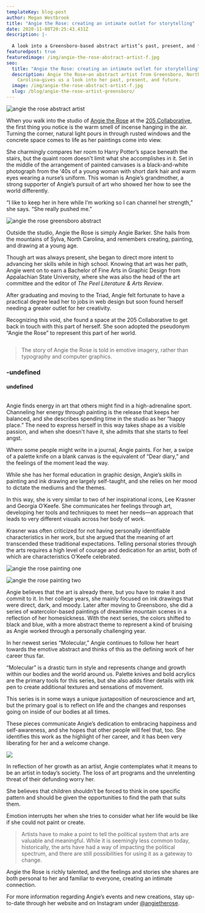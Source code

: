 ```yaml
---
templateKey: blog-post
author: Megan Westbrook
title: "Angie the Rose: creating an intimate outlet for storytelling"
date: 2020-11-08T20:25:43.431Z
description: |-
  
  A look into a Greensboro-based abstract artist’s past, present, and future. 
featuredpost: true
featuredimage: /img/angie-the-rose-abstract-artist-f.jpg
seo:
  title: "Angie the Rose: creating an intimate outlet for storytelling"
  description: Angie the Rose—an abstract artist from Greensboro, North
    Carolina—gives us a look into her past, present, and future.
  image: /img/angie-the-rose-abstract-artist-f.jpg
  slug: /blog/angie-the-rose-artist-greensboro/
---
```

![angie the rose abstract artist](/img/angie-the-rose-abstract-artist-f.jpg "angie the rose abstract artist")

When you walk into the studio of [Angie the Rose](https://www.angietherose.com/) at the [205 Collaborative](https://www.205collaborative.org/), the first thing you notice is the warm smell of incense hanging in the air. Turning the corner, natural light pours in through rusted windows and the concrete space comes to life as her paintings come into view.

She charmingly compares her room to Harry Potter’s space beneath the stairs, but the quaint room doesn't limit what she accomplishes in it. Set in the middle of the arrangement of painted canvases is a black-and-white photograph from the ‘40s of a young woman with short dark hair and warm eyes wearing a nurse’s uniform. This woman is Angie’s grandmother, a strong supporter of Angie’s pursuit of art who showed her how to see the world differently. 

“I like to keep her in here while I’m working so I can channel her strength,” she says. “She really pushed me.”

![angie the rose greensboro abstract](/img/angie-the-rose-greensboro-abstract.jpg "angie the rose greensboro abstract")

Outside the studio, Angie the Rose is simply Angie Barker. She hails from the mountains of Sylva, North Carolina, and remembers creating, painting, and drawing at a young age. 

Though art was always present, she began to direct more intent to advancing her skills while in high school. Knowing that art was her path, Angie went on to earn a Bachelor of Fine Arts in Graphic Design from Appalachian State University, where she was also the head of the art committee and the editor of *The Peel Literature & Arts Review*.

After graduating and moving to the Triad, Angie felt fortunate to have a practical degree lead her to jobs in web design but soon found herself needing a greater outlet for her creativity.

Recognizing this void, she found a space at the 205 Collaborative to get back in touch with this part of herself. She soon adopted the pseudonym “Angie the Rose” to represent this part of her world.

<div class="columns quote"><div class="has-text-left"> <blockquote>The story of Angie the Rose is told in emotive imagery, rather than typography and computer graphics.</blockquote> <h3>-undefined</h3> <h4>undefined</h4></div></div>

Angie finds energy in art that others might find in a high-adrenaline sport. Channeling her energy through painting is the release that keeps her balanced, and she describes spending time in the studio as her “happy place.” The need to express herself in this way takes shape as a visible passion, and when she doesn't have it, she admits that she starts to feel angst. 

Where some people might write in a journal, Angie paints. For her, a swipe of a palette knife on a blank canvas is the equivalent of “Dear diary,” and the feelings of the moment lead the way. 

While she has her formal education in graphic design, Angie’s skills in painting and ink drawing are largely self-taught, and she relies on her mood to dictate the mediums and the themes.

In this way, she is very similar to two of her inspirational icons, Lee Krasner and Georgia O’Keefe. She communicates her feelings through art, developing her tools and techniques to meet her needs—an approach that leads to very different visuals across her body of work. 

Krasner was often criticized for not having personally identifiable characteristics in her work, but she argued that the meaning of art transcended these traditional expectations. Telling personal stories through the arts requires a high level of courage and dedication for an artist, both of which are characteristics O’Keefe celebrated.

![angie the rose painting one](/img/angie-the-rose-painting-one.jpg "angie the rose painting one")

![angie the rose painting two](/img/angie-the-rose-painting-three.jpg "angie the rose painting two")

Angie believes that the art is already there, but you have to make it and commit to it. In her college years, she mainly focused on ink drawings that were direct, dark, and moody. Later after moving to Greensboro, she did a series of watercolor-based paintings of dreamlike mountain scenes in a reflection of her homesickness. With the next series, the colors shifted to black and blue, with a more abstract theme to represent a kind of bruising as Angie worked through a personally challenging year.

In her newest series “Molecular,” Angie continues to follow her heart towards the emotive abstract and thinks of this as the defining work of her career thus far. 

“Molecular” is a drastic turn in style and represents change and growth within our bodies and the world around us. Palette knives and bold acrylics are the primary tools for this series, but she also adds finer details with ink pen to create additional textures and sensations of movement. 

This series is in some ways a unique juxtaposition of neuroscience and art, but the primary goal is to reflect on life and the changes and responses going on inside of our bodies at all times. 

These pieces communicate Angie’s dedication to embracing happiness and self-awareness, and she hopes that other people will feel that, too. She identifies this work as the highlight of her career, and it has been very liberating for her and a welcome change.

![](/img/angie-the-rose-greensboro-artist.jpg)

In reflection of her growth as an artist, Angie contemplates what it means to be an artist in today’s society. The loss of art programs and the unrelenting threat of their defunding worry her. 

She believes that children shouldn’t be forced to think in one specific pattern and should be given the opportunities to find the path that suits them. 

Emotion interrupts her when she tries to consider what her life would be like if she could not paint or create.

> Artists have to make a point to tell the political system that arts are valuable and meaningful. While it is seemingly less common today, historically, the arts have had a way of impacting the political spectrum, and there are still possibilities for using it as a gateway to change.

Angie the Rose is richly talented, and the feelings and stories she shares are both personal to her and familiar to everyone, creating an intimate connection. 

For more information regarding Angie’s events and new creations, stay up-to-date through her website and on Instagram under [@angietherose](https://www.instagram.com/angietherose/?hl=en).